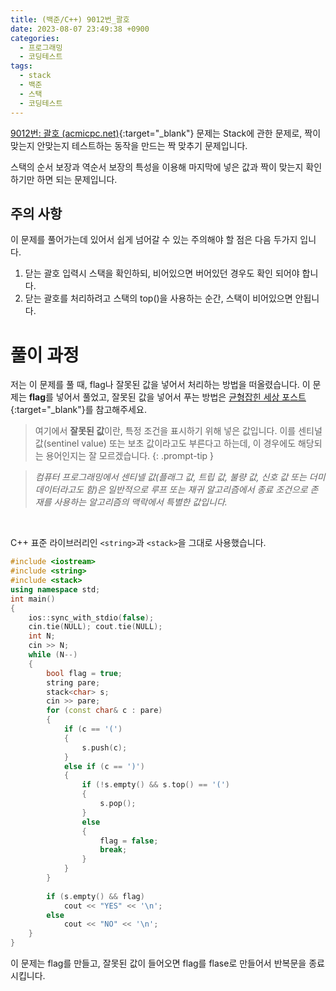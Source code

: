 ```yaml
---
title: (백준/C++) 9012번_괄호
date: 2023-08-07 23:49:38 +0900
categories:
  - 프로그래밍
  - 코딩테스트
tags:
  - stack
  - 백준
  - 스택
  - 코딩테스트
---
```

[9012번: 괄호 (acmicpc.net)](https://www.acmicpc.net/problem/9012){:target="_blank"} 문제는 <span class="keyword">Stack</span>에 관한 문제로, 짝이 맞는지 안맞는지 테스트하는 동작을 만드는 짝 맞추기 문제입니다.

스택의 순서 보장과 역순서 보장의 특성을 이용해 마지막에 넣은 값과 짝이 맞는지 확인하기만 하면 되는 문제입니다.

## 주의 사항

이 문제를 풀어가는데 있어서 쉽게 넘어갈 수 있는 주의해야 할 점은 다음 두가지 입니다.

1. 닫는 괄호 입력시 스택을 확인하되, 비어있으면 <span class="important">버어있던 경우도 확인</span> 되어야 합니다.
1. 닫는 괄호를 처리하려고 스택의 <span class="important">top()을 사용하는 순간, 스택이 비어있으면 안됩니다</span>.
 

# 풀이 과정

저는 이 문제를 풀 때, <span class="important">flag</span>나 <span class="important">잘못된 값</span>을 넣어서 처리하는 방법을 떠올렸습니다. 이 문제는 **flag**를 넣어서 풀었고, 잘못된 값을 넣어서 푸는 방법은 [균형잡힌 세상 포스트](/posts/%EB%B0%B1%EC%A4%80-4949-%EA%B7%A0%ED%98%95%EC%9E%A1%ED%9E%8C-%EC%84%B8%EC%83%81/){:target="_blank"}를 참고해주세요.


> 여기에서 **잘못된 값**이란, <span class="important">특정 조건을 표시하기 위해 넣은 값</span>입니다.
> 이를 센티널 값(sentinel value) 또는 보초 값이라고도 부른다고 하는데, 이 경우에도 해당되는 용어인지는 잘 모르겠습니다.
{: .prompt-tip }

> *컴퓨터 프로그래밍에서 센티넬 값(플래그 값, 트립 값, 불량 값, 신호 값 또는 더미 데이터라고도 함)은 일반적으로 루프 또는 재귀 알고리즘에서 종료 조건으로 존재를 사용하는 알고리즘의 맥락에서 특별한 값입니다.*

<br>

C++ 표준 라이브러리인 `<string>`과 `<stack>`을 그대로 사용했습니다.

```cpp
#include <iostream>
#include <string>
#include <stack>
using namespace std;
int main()
{
    ios::sync_with_stdio(false);
    cin.tie(NULL); cout.tie(NULL);
    int N;
    cin >> N;
    while (N--)
    {
        bool flag = true;
        string pare;
        stack<char> s;
        cin >> pare;
        for (const char& c : pare)
        {
            if (c == '(')
            {
                s.push(c);
            }
            else if (c == ')')
            {
                if (!s.empty() && s.top() == '(')
                {
                    s.pop();
                }
                else
                {
                    flag = false;
                    break;
                }
            }
        }
 
        if (s.empty() && flag)
            cout << "YES" << '\n';
        else
            cout << "NO" << '\n';
    }
}
```

이 문제는 flag를 만들고, 잘못된 값이 들어오면 flag를 flase로 만들어서 반복문을 종료시킵니다.


